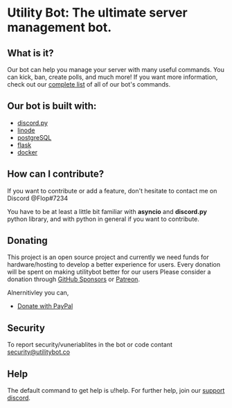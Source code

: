# Utility Bot: The ultimate server management bot.


## What is it?
Our bot can help you manage your server with many useful commands. You can kick, ban, create polls, and much more! If you want more information, check out our [complete list](utilitybot.co/commands) of all of our bot's commands.

## Our bot is built with:

- [discord.py](https://github.com/Rapptz/discord.py)
- [linode](https://www.linode.com/) 
- [postgreSQL](https://www.postgresql.org/)
- [flask](https://github.com/pallets/flask)
- [docker](https://www.docker.com/)

## How can I contribute?

If you want to contribute or add a feature, don't hesitate to contact me on Discord @Flop#7234

You have to be at least a little bit familiar with **asyncio** and **discord.py** python library, 
and with python in general if you want to contribute.

## Donating
This project is an open source project and currently we need funds for hardware/hosting 
to develop a better experience for users. Every donation will be spent on making utilitybot better for our users
Please consider a donation through [GitHub Sponsors](https://github.com/sponsors/discordutilitybot) or [Patreon](https://www.patreon.com).

Alnernitivley you can,

- [Donate with PayPal](https://www.paypal.com)

## Security 
To report security/vuneriablites in the bot or code contant security@utilitybot.co
## Help
The default command to get help is u!help. 
For further help, join our [support discord]().
